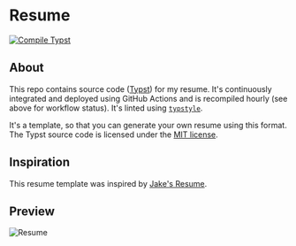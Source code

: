 # Resume
[![Compile Typst](https://github.com/RajeevAtla/resume/actions/workflows/compile.yml/badge.svg)](https://github.com/RajeevAtla/resume/actions/workflows/compile.yml)

## About

This repo contains source code ([Typst](https://typst.app/docs/)) for my resume.
It's continuously integrated and deployed using GitHub Actions and is recompiled hourly (see above for workflow status).
It's linted using [`typstyle`](https://typstyle-rs.github.io/typstyle/).

It's a template, so that you can generate your own resume using this format.
The Typst source code is licensed under the [MIT license](https://opensource.org/license/mit).

## Inspiration

This resume template was inspired by [Jake's Resume](https://github.com/jakegut/resume).

## Preview

![Resume](/img/resume.png "Resume")

